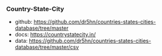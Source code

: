 ### Country-State-City
- github: https://github.com/dr5hn/countries-states-cities-database/tree/master
- docs: https://countrystatecity.in/
- data: https://github.com/dr5hn/countries-states-cities-database/tree/master/csv